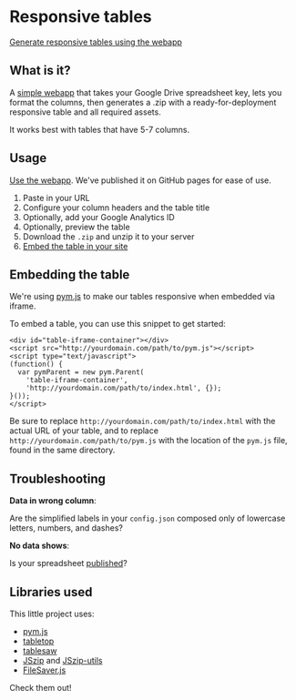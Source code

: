 # Responsive tables

[Generate responsive tables using the webapp](http://inn.github.io/responsive-tables/)

## What is it?

A [simple webapp](http://inn.github.io/responsive-tables/) that takes your Google Drive spreadsheet key, lets you format the columns, then generates a .zip with a ready-for-deployment responsive table and all required assets.

It works best with tables that have 5-7 columns.

## Usage

[Use the webapp](http://inn.github.io/responsive-tables/). We've published it on GitHub pages for ease of use. 

1. Paste in your URL
2. Configure your column headers and the table title
3. Optionally, add your Google Analytics ID
4. Optionally, preview the table
5. Download the `.zip` and unzip it to your server
6. [Embed the table in your site](#embedding-the-table)

## Embedding the table

We're using [pym.js](http://blog.apps.npr.org/pym.js/) to make our tables responsive when embedded via iframe.

To embed a table, you can use this snippet to get started:

    <div id="table-iframe-container"></div>
    <script src="http://yourdomain.com/path/to/pym.js"></script>
    <script type="text/javascript">
    (function() {
      var pymParent = new pym.Parent(
        'table-iframe-container',
        'http://yourdomain.com/path/to/index.html', {});
    }());
    </script>

Be sure to replace `http://yourdomain.com/path/to/index.html` with the actual URL of your table, and to replace `http://yourdomain.com/path/to/pym.js` with the location of the `pym.js` file, found in the same directory.

## Troubleshooting

**Data in wrong column**:

Are the simplified labels in your `config.json` composed only of lowercase letters, numbers, and dashes?

**No data shows**:

Is your spreadsheet [published](https://support.google.com/docs/answer/183965?rd=1&authuser=0)?

## Libraries used

This little project uses:

- [pym.js](http://blog.apps.npr.org/pym.js/)
- [tabletop](https://github.com/jsoma/tabletop)
- [tablesaw](https://github.com/filamentgroup/tablesaw/)
- [JSzip](https://stuk.github.io/jszip/) and [JSzip-utils](https://stuk.github.io/jszip-utils/)
- [FileSaver.js](http://eligrey.com/blog/post/saving-generated-files-on-the-client-side)

Check them out!

